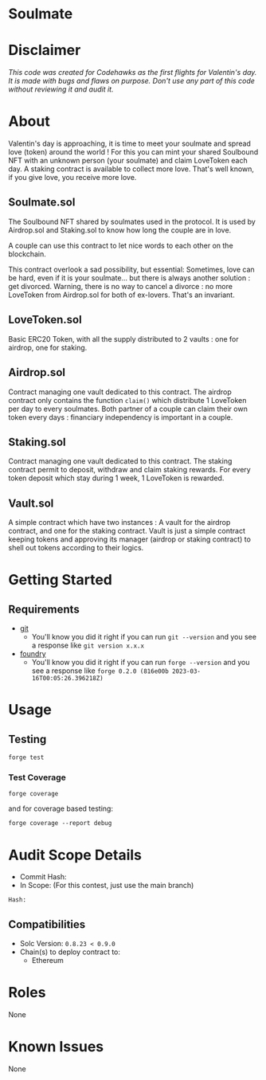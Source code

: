 # Soulmate

# Disclaimer

_This code was created for Codehawks as the first flights for Valentin's day. It is made with bugs and flaws on purpose._
_Don't use any part of this code without reviewing it and audit it._

# About

Valentin's day is approaching, it is time to meet your soulmate and spread love (token) around the world !
For this you can mint your shared Soulbound NFT with an unknown person (your soulmate) and claim LoveToken each day.
A staking contract is available to collect more love. That's well known, if you give love, you receive more love.

## Soulmate.sol

The Soulbound NFT shared by soulmates used in the protocol.
It is used by Airdrop.sol and Staking.sol to know how long the couple are in love.

A couple can use this contract to let nice words to each other on the blockchain.

This contract overlook a sad possibility, but essential:
Sometimes, love can be hard, even if it is your soulmate... but there is always another solution : get divorced.
Warning, there is no way to cancel a divorce : no more LoveToken from Airdrop.sol for both of ex-lovers. That's an invariant.

## LoveToken.sol

Basic ERC20 Token, with all the supply distributed to 2 vaults : one for airdrop, one for staking.

## Airdrop.sol

Contract managing one vault dedicated to this contract.
The airdrop contract only contains the function `claim()` which distribute 1 LoveToken per day to every soulmates.
Both partner of a couple can claim their own token every days : financiary independency is important in a couple.

## Staking.sol

Contract managing one vault dedicated to this contract.
The staking contract permit to deposit, withdraw and claim staking rewards.
For every token deposit which stay during 1 week, 1 LoveToken is rewarded.

## Vault.sol

A simple contract which have two instances : A vault for the airdrop contract, and one for the staking contract.
Vault is just a simple contract keeping tokens and approving its manager (airdrop or staking contract) to shell out tokens according to their logics.

# Getting Started

## Requirements

- [git](https://git-scm.com/book/en/v2/Getting-Started-Installing-Git)
  - You'll know you did it right if you can run `git --version` and you see a response like `git version x.x.x`
- [foundry](https://getfoundry.sh/)
  - You'll know you did it right if you can run `forge --version` and you see a response like `forge 0.2.0 (816e00b 2023-03-16T00:05:26.396218Z)`

# Usage

## Testing

```
forge test
```

### Test Coverage

```
forge coverage
```

and for coverage based testing:

```
forge coverage --report debug
```

# Audit Scope Details

- Commit Hash:
- In Scope:
  (For this contest, just use the main branch)

```
Hash:
```

## Compatibilities

- Solc Version: `0.8.23 < 0.9.0`
- Chain(s) to deploy contract to:
  - Ethereum

# Roles

None

# Known Issues

None
